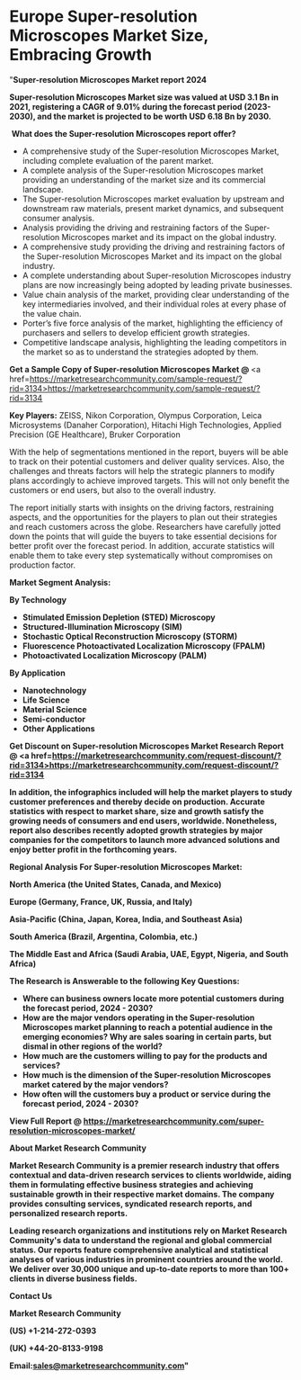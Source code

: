 # Europe Super-resolution Microscopes Market Size, Embracing Growth
"<strong>Super-resolution Microscopes Market report 2024</strong>

<strong>Super-resolution Microscopes Market size was valued at USD 3.1 Bn in 2021, registering a CAGR of 9.01% during the forecast period (2023-2030), and the market is projected to be worth USD 6.18 Bn by 2030.</strong>

 <strong><b>What does the Super-resolution Microscopes report offer?</b></strong>
<ul>
  <li>A comprehensive study of the Super-resolution Microscopes Market, including complete evaluation of the parent market.</li>
  <li>A complete analysis of the Super-resolution Microscopes market providing an understanding of the market size and its commercial landscape.</li>
  <li>The Super-resolution Microscopes market evaluation by upstream and downstream raw materials, present market dynamics, and subsequent consumer analysis.</li>
  <li>Analysis providing the driving and restraining factors of the Super-resolution Microscopes market and its impact on the global industry.</li>
  <li>A comprehensive study providing the driving and restraining factors of the Super-resolution Microscopes Market and its impact on the global industry.</li>
  <li>A complete understanding about Super-resolution Microscopes industry plans are now increasingly being adopted by leading private businesses.</li>
  <li>Value chain analysis of the market, providing clear understanding of the key intermediaries involved, and their individual roles at every phase of the value chain.</li>
  <li>Porter’s five force analysis of the market, highlighting the efficiency of purchasers and sellers to develop efficient growth strategies.</li>
  <li>Competitive landscape analysis, highlighting the leading competitors in the market so as to understand the strategies adopted by them.</li>
</ul>

<strong>Get a Sample Copy of Super-resolution Microscopes Market @ </strong><a href=https://marketresearchcommunity.com/sample-request/?rid=3134><u>https://marketresearchcommunity.com/sample-request/?rid=3134</u></a>

<strong>Key Players:</strong> 
ZEISS, Nikon Corporation, Olympus Corporation, Leica Microsystems (Danaher Corporation), Hitachi High Technologies, Applied Precision (GE Healthcare), Bruker Corporation

With the help of segmentations mentioned in the report, buyers will be able to track on their potential customers and deliver quality services. Also, the challenges and threats factors will help the strategic planners to modify plans accordingly to achieve improved targets. This will not only benefit the customers or end users, but also to the overall industry.

The report initially starts with insights on the driving factors, restraining aspects, and the opportunities for the players to plan out their strategies and reach customers across the globe. Researchers have carefully jotted down the points that will guide the buyers to take essential decisions for better profit over the forecast period. In addition, accurate statistics will enable them to take every step systematically without compromises on production factor.

<strong>Market Segment Analysis:</strong>


<strong><strong>By Technology </strong></h4>
<ul>
 	<li>Stimulated Emission Depletion (STED) Microscopy</li>
 	<li>Structured-Illumination Microscopy (SIM)</li>
 	<li>Stochastic Optical Reconstruction Microscopy (STORM)</li>
 	<li>Fluorescence Photoactivated Localization Microscopy (FPALM)</li>
 	<li>Photoactivated Localization Microscopy (PALM)</li>
</ul>
<strong><strong>By Application </strong></h4>
<ul>
 	<li>Nanotechnology</li>
 	<li>Life Science</li>
 	<li>Material Science</li>
 	<li>Semi-conductor</li>
 	<li>Other Applications</li>
</ul>

<strong>Get Discount on Super-resolution Microscopes Market Research Report @ </b></strong><a href=https://marketresearchcommunity.com/request-discount/?rid=3134><u>https://marketresearchcommunity.com/request-discount/?rid=3134</u></a>

In addition, the infographics included will help the market players to study customer preferences and thereby decide on production. Accurate statistics with respect to market share, size and growth satisfy the growing needs of consumers and end users, worldwide. Nonetheless, report also describes recently adopted growth strategies by major companies for the competitors to launch more advanced solutions and enjoy better profit in the forthcoming years.

<strong>Regional Analysis For Super-resolution Microscopes Market:</strong>

<strong>North America</strong> (the United States, Canada, and Mexico)

<strong>Europe</strong> (Germany, France, UK, Russia, and Italy)

<strong>Asia-Pacific</strong> (China, Japan, Korea, India, and Southeast Asia)

<strong>South America</strong> (Brazil, Argentina, Colombia, etc.)

<strong>The Middle East and Africa</strong> (Saudi Arabia, UAE, Egypt, Nigeria, and South Africa)

<strong>The Research is Answerable to the following Key Questions:</strong>
<ul>
 	<li>Where can business owners locate more potential customers during the forecast period, 2024 - 2030?</li>
 	<li>How are the major vendors operating in the Super-resolution Microscopes market planning to reach a potential audience in the emerging economies? Why are sales soaring in certain parts, but dismal in other regions of the world?</li>
 	<li>How much are the customers willing to pay for the products and services?</li>
 	<li>How much is the dimension of the Super-resolution Microscopes market catered by the major vendors?</li>
 	<li>How often will the customers buy a product or service during the forecast period, 2024 - 2030?</li>
</ul>

<strong>View Full Report @</strong> <a href=https://marketresearchcommunity.com/super-resolution-microscopes-market/>https://marketresearchcommunity.com/super-resolution-microscopes-market/</a>

<strong>About Market Research Community</strong>

Market Research Community is a premier research industry that offers contextual and data-driven research services to clients worldwide, aiding them in formulating effective business strategies and achieving sustainable growth in their respective market domains. The company provides consulting services, syndicated research reports, and personalized research reports.

Leading research organizations and institutions rely on Market Research Community's data to understand the regional and global commercial status. Our reports feature comprehensive analytical and statistical analyses of various industries in prominent countries around the world. We deliver over 30,000 unique and up-to-date reports to more than 100+ clients in diverse business fields.

<strong>Contact Us</strong>

<strong>Market Research Community</strong>

(US) +1-214-272-0393

(UK) +44-20-8133-9198

<strong>Email:</strong>sales@marketresearchcommunity.com"
